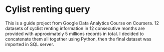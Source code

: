 # Cylist renting query
This is a guide project from Google Data Analytics Course on Coursera. 12 datasets of cyclist renting information in 12 consecutive months are provided with approximately 5 millions records in total. I decided to concatenate them all together using Python, then the final dataset was imported in SQL server. 
